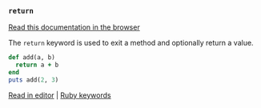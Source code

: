 ### `return`

[Read this documentation in the browser](https://github.com/Shopify/ruby-lsp/blob/main/static_docs/return.md)

The `return` keyword is used to exit a method and optionally return a value.

```ruby
def add(a, b)
  return a + b
end
puts add(2, 3)
```

[Read in editor](static_docs/return.md) | [Ruby keywords](https://docs.ruby-lang.org/en/3.3/keywords_rdoc.html)
